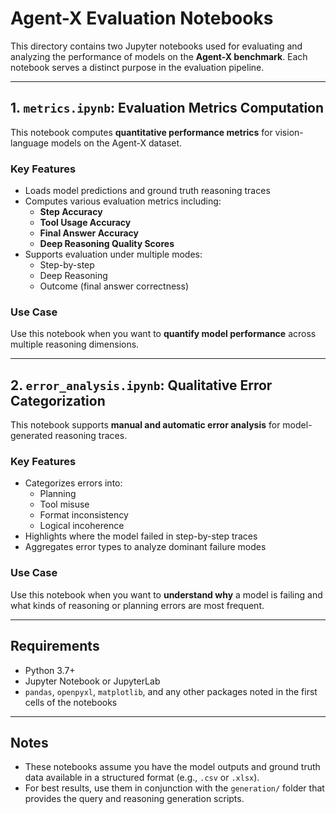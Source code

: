 # Agent-X Evaluation Notebooks

This directory contains two Jupyter notebooks used for evaluating and analyzing the performance of models on the **Agent-X benchmark**. Each notebook serves a distinct purpose in the evaluation pipeline.

---

## 1. `metrics.ipynb`: Evaluation Metrics Computation

This notebook computes **quantitative performance metrics** for vision-language models on the Agent-X dataset.

### Key Features

- Loads model predictions and ground truth reasoning traces
- Computes various evaluation metrics including:
  - **Step Accuracy**
  - **Tool Usage Accuracy**
  - **Final Answer Accuracy**
  - **Deep Reasoning Quality Scores**
- Supports evaluation under multiple modes:
  - Step-by-step
  - Deep Reasoning
  - Outcome (final answer correctness)

### Use Case

Use this notebook when you want to **quantify model performance** across multiple reasoning dimensions.

---

## 2. `error_analysis.ipynb`: Qualitative Error Categorization

This notebook supports **manual and automatic error analysis** for model-generated reasoning traces.

### Key Features

- Categorizes errors into:
  - Planning
  - Tool misuse
  - Format inconsistency
  - Logical incoherence
- Highlights where the model failed in step-by-step traces
- Aggregates error types to analyze dominant failure modes

### Use Case

Use this notebook when you want to **understand why** a model is failing and what kinds of reasoning or planning errors are most frequent.


---

## Requirements

- Python 3.7+
- Jupyter Notebook or JupyterLab
- `pandas`, `openpyxl`, `matplotlib`, and any other packages noted in the first cells of the notebooks

---

## Notes

- These notebooks assume you have the model outputs and ground truth data available in a structured format (e.g., `.csv` or `.xlsx`).
- For best results, use them in conjunction with the `generation/` folder that provides the query and reasoning generation scripts.
